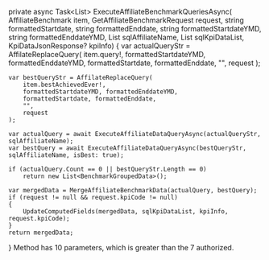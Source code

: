 private async Task<List<BenchmarkGroupedData>> ExecuteAffiliateBenchmarkQueriesAsync(
    AffiliateBenchmark item,
    GetAffiliateBenchmarkRequest request,
    string formattedStartdate,
    string formattedEnddate,
    string formattedStartdateYMD,
    string formattedEnddateYMD,
    List<AffiliateListResponse> sqlAffiliateName,
    List<KpiDataJsonResponse> sqlKpiDataList,
    KpiDataJsonResponse? kpiInfo)
{
    var actualQueryStr = AffilateReplaceQuery(
        item.query!,
        formattedStartdateYMD, formattedEnddateYMD,
        formattedStartdate, formattedEnddate,
        "",
        request
    );

    var bestQueryStr = AffilateReplaceQuery(
        item.bestAchievedEver!,
        formattedStartdateYMD, formattedEnddateYMD,
        formattedStartdate, formattedEnddate,
        "",
        request
    );

    var actualQuery = await ExecuteAffiliateDataQueryAsync(actualQueryStr, sqlAffiliateName);
    var bestQuery = await ExecuteAffiliateDataQueryAsync(bestQueryStr, sqlAffiliateName, isBest: true);

    if (actualQuery.Count == 0 || bestQueryStr.Length == 0)
        return new List<BenchmarkGroupedData>();

    var mergedData = MergeAffiliateBenchmarkData(actualQuery, bestQuery);
    if (request != null && request.kpiCode != null)
    {
        UpdateComputedFields(mergedData, sqlKpiDataList, kpiInfo, request.kpiCode);
    }
    return mergedData;
}
Method has 10 parameters, which is greater than the 7 authorized.

